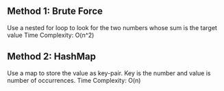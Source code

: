## Method 1: Brute Force

Use a nested for loop to look for the two numbers whose sum is the target value
Time Complexity: O(n^2)

## Method 2: HashMap
Use a map to store the value as key-pair. Key is the number and value is number of occurrences.
Time Complexity: O(n)
